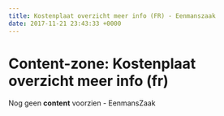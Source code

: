 ```yaml
---
title: Kostenplaat overzicht meer info (FR) - Eenmanszaak
date: 2017-11-21 23:43:33 +0000
---
```

# Content-zone: Kostenplaat overzicht meer info (fr)

Nog geen **content** voorzien - EenmansZaak